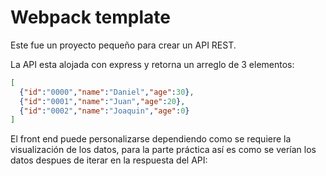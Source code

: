 # Webpack template
Este fue un proyecto pequeño para crear un API REST.

La API esta alojada con express y retorna un arreglo de 3 elementos:
``` json
[
  {"id":"0000","name":"Daniel","age":30},
  {"id":"0001","name":"Juan","age":20},
  {"id":"0002","name":"Joaquin","age":0}
]
```

El front end puede personalizarse dependiendo como se requiere la visualización de los datos, para la parte práctica así es como se verían los datos despues de iterar en la respuesta del API:
